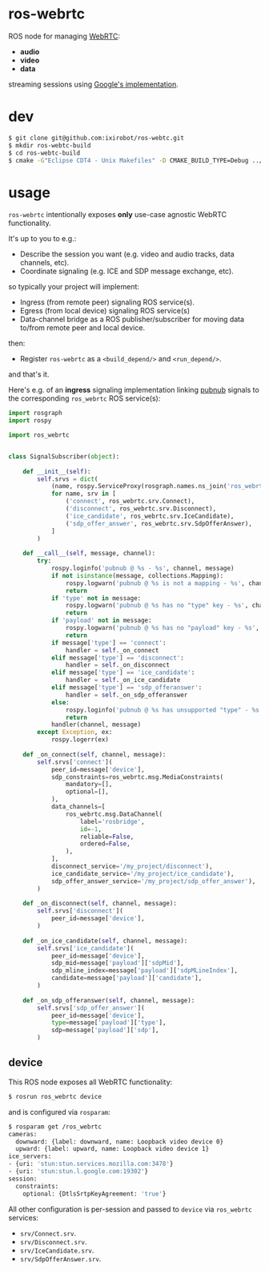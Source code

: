 ros-webrtc
==========

ROS node for managing [WebRTC](http://www.webrtc.org/):

- **audio**
- **video**
- **data**

streaming sessions using [Google's implementation](https://code.google.com/p/libjingle/).

dev
===

```bash
$ git clone git@github.com:ixirobot/ros-webtc.git
$ mkdir ros-webtc-build
$ cd ros-webtc-build
$ cmake -G"Eclipse CDT4 - Unix Makefiles" -D CMAKE_BUILD_TYPE=Debug ../ros-webtc/
```

usage
=====

`ros-webrtc` intentionally exposes **only** use-case agnostic WebRTC
functionality.


It's up to you to e.g.:

- Describe the session you want (e.g. video and audio tracks, data channels, etc).
- Coordinate signaling (e.g. ICE and SDP message exchange, etc).

so typically your project will implement:

- Ingress (from remote peer) signaling ROS service(s).
- Egress (from local device) signaling ROS service(s)
- Data-channel bridge as a ROS publisher/subscriber for moving data to/from remote peer and local device.

then:

- Register `ros-webrtc` as a `<build_depend/>` and `<run_depend/>`.

and that's it.

Here's e.g. of an **ingress** signaling implementation linking
[pubnub](http://www.pubnub.com/) signals to the corresponding `ros_webrtc` ROS
service(s):

```python
import rosgraph
import rospy

import ros_webrtc


class SignalSubscriber(object):
    
    def __init__(self):
        self.srvs = dict(
            (name, rospy.ServiceProxy(rosgraph.names.ns_join('ros_webrtc', name), srv))
            for name, srv in [
                ('connect', ros_webrtc.srv.Connect),
                ('disconnect', ros_webrtc.srv.Disconnect),
                ('ice_candidate', ros_webrtc.srv.IceCandidate),
                ('sdp_offer_answer', ros_webrtc.srv.SdpOfferAnswer),
            ]
        )
    
    def __call__(self, message, channel):
        try:
            rospy.loginfo('pubnub @ %s - %s', channel, message)
            if not isinstance(message, collections.Mapping):
                rospy.logwarn('pubnub @ %s is not a mapping - %s', channel, message)
                return
            if 'type' not in message:
                rospy.logwarn('pubnub @ %s has no "type" key - %s', channel, message)
                return
            if 'payload' not in message:
                rospy.logwarn('pubnub @ %s has no "payload" key - %s', channel, message)
                return
            if message['type'] == 'connect':
                handler = self._on_connect
            elif message['type'] == 'disconnect':
                handler = self._on_disconnect
            elif message['type'] == 'ice_candidate':
                handler = self._on_ice_candidate
            elif message['type'] == 'sdp_offeranswer':
                handler = self._on_sdp_offeranswer
            else:
                rospy.loginfo('pubnub @ %s has unsupported "type" - %s', channel, message)
                return
            handler(channel, message)
        except Exception, ex:
            rospy.logerr(ex)
    
    def _on_connect(self, channel, message):
        self.srvs['connect'](
            peer_id=message['device'],
            sdp_constraints=ros_webrtc.msg.MediaConstraints(
                mandatory=[],
                optional=[],
            ),
            data_channels=[
                ros_webrtc.msg.DataChannel(
                    label='rosbridge',
                    id=-1,
                    reliable=False,
                    ordered=False,
                ),
            ],
            disconnect_service='/my_project/disconnect'),
            ice_candidate_service='/my_project/ice_candidate'),
            sdp_offer_answer_service='/my_project/sdp_offer_answer'),
        )
    
    def _on_disconnect(self, channel, message):
        self.srvs['disconnect'](
            peer_id=message['device'],
        )
    
    def _on_ice_candidate(self, channel, message):
        self.srvs['ice_candidate'](
            peer_id=message['device'],
            sdp_mid=message['payload']['sdpMid'],
            sdp_mline_index=message['payload']['sdpMLineIndex'],
            candidate=message['payload']['candidate'],
        )
    
    def _on_sdp_offeranswer(self, channel, message):
        self.srvs['sdp_offer_answer'](
            peer_id=message['device'],
            type=message['payload']['type'],
            sdp=message['payload']['sdp'],
        )
```

device
------

This ROS node exposes all WebRTC functionality:

```bash
$ rosrun ros_webrtc device
```

and is configured via `rosparam`:

```bash
$ rosparam get /ros_webrtc
cameras:
  downward: {label: downward, name: Loopback video device 0}
  upward: {label: upward, name: Loopback video device 1}
ice_servers:
- {uri: 'stun:stun.services.mozilla.com:3478'}
- {uri: 'stun:stun.l.google.com:19302'}
session:
  constraints:
    optional: {DtlsSrtpKeyAgreement: 'true'}
```

All other configuration is per-session and passed to `device` via `ros_webrtc`
services:

- `srv/Connect.srv`.
- `srv/Disconnect.srv`.
- `srv/IceCandidate.srv`.
- `srv/SdpOfferAnswer.srv`.
